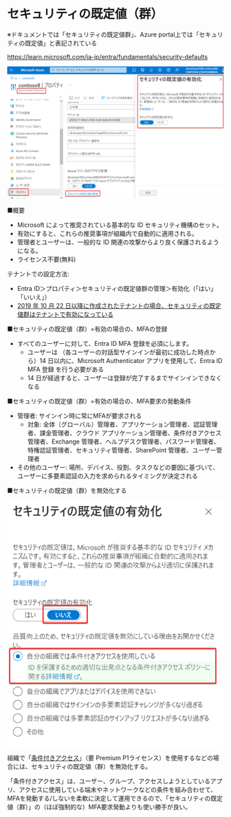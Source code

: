 # セキュリティの既定値（群）

※ドキュメントでは「セキュリティの既定値群」、Azure portal上では「セキュリティの既定値」と表記されている

https://learn.microsoft.com/ja-jp/entra/fundamentals/security-defaults

![](images/ss-2022-09-25-21-16-00.png)


■概要

- Microsoft によって推奨されている基本的な ID セキュリティ機構のセット。
- 有効にすると、これらの推奨事項が組織内で自動的に適用される。
- 管理者とユーザーは、一般的な ID 関連の攻撃からより良く保護されるようになる。
- ライセンス不要(無料)

テナントでの設定方法:

- Entra ID＞プロパティ＞セキュリティの既定値群の管理＞有効化（「はい」「いいえ」）
- [2019 年 10 月 22 日以降に作成されたテナントの場合、セキュリティの既定値群はテナントで有効になっている](https://docs.microsoft.com/ja-jp/azure/active-directory/fundamentals/concept-fundamentals-security-defaults#availability)

■セキュリティの既定値（群）=有効の場合の、MFAの登録

- すべてのユーザーに対して、Entra ID MFA 登録を必須にします。
  - ユーザーは （各ユーザーの対話型サインインが最初に成功した時点から）14 日以内に、Microsoft Authenticator アプリを使用して、Entra ID MFA 登録 を行う必要がある
  - 14 日が経過すると、ユーザーは登録が完了するまでサインインできなくなる

■セキュリティの既定値（群）=有効の場合の、MFA要求の発動条件

- 管理者: サインイン時に常にMFAが要求される
  - 対象: 全体（グローバル）管理者、アプリケーション管理者、認証管理者、課金管理者、クラウド アプリケーション管理者、条件付きアクセス管理者、Exchange 管理者、ヘルプデスク管理者、パスワード管理者、特権認証管理者、セキュリティ管理者、SharePoint 管理者、ユーザー管理者
- その他のユーザー: 場所、デバイス、役割、タスクなどの要因に基づいて、ユーザーに多要素認証の入力を求められるタイミングが決定される

■セキュリティの既定値（群）を無効化する

![](images/ss-2022-09-25-21-26-42.png)

組織で「[条件付きアクセス](https://learn.microsoft.com/ja-jp/azure/active-directory/conditional-access/overview)」（要 Premium P1ライセンス）を使用するなどの場合には、セキュリティの既定値（群）を無効化する。

「条件付きアクセス」は、ユーザー、グループ、アクセスしようとしているアプリ、アクセスに使用している端末やネットワークなどの条件を組み合わせて、MFAを発動する/しないを柔軟に決定して運用できるので、「セキュリティの既定値（群）」の（ほぼ強制的な）MFA要求発動よりも使い勝手が良い。

